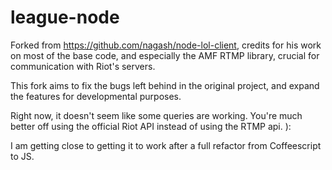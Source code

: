 league-node
===============

Forked from https://github.com/nagash/node-lol-client, credits for his work on most of the base code, and especially the AMF RTMP library, crucial for communication with Riot's servers.

This fork aims to fix the bugs left behind in the original project, and expand the features for developmental purposes.

Right now, it doesn't seem like some queries are working. You're much better off using the official Riot API instead of using the RTMP api. ):

I am getting close to getting it to work after a full refactor from Coffeescript to JS.